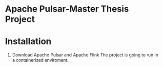 # Apache Pulsar-Master Thesis Project

# Installation
1. Download Apache Pulsar and Apache Flink
   The project is going to run in a containerized enviroment. 
